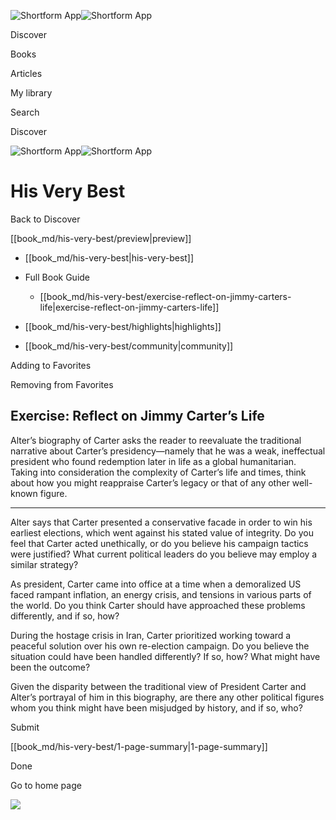 ![Shortform App](/img/logo.36a2399e.svg)![Shortform App](/img/logo-dark.70c1b072.svg)

Discover

Books

Articles

My library

Search

Discover

![Shortform App](/img/logo.36a2399e.svg)![Shortform App](/img/logo-dark.70c1b072.svg)

# His Very Best

Back to Discover

[[book_md/his-very-best/preview|preview]]

  * [[book_md/his-very-best|his-very-best]]
  * Full Book Guide

    * [[book_md/his-very-best/exercise-reflect-on-jimmy-carters-life|exercise-reflect-on-jimmy-carters-life]]
  * [[book_md/his-very-best/highlights|highlights]]
  * [[book_md/his-very-best/community|community]]



Adding to Favorites 

Removing from Favorites 

## Exercise: Reflect on Jimmy Carter’s Life

Alter’s biography of Carter asks the reader to reevaluate the traditional narrative about Carter’s presidency—namely that he was a weak, ineffectual president who found redemption later in life as a global humanitarian. Taking into consideration the complexity of Carter’s life and times, think about how you might reappraise Carter’s legacy or that of any other well-known figure.

* * *

Alter says that Carter presented a conservative facade in order to win his earliest elections, which went against his stated value of integrity. Do you feel that Carter acted unethically, or do you believe his campaign tactics were justified? What current political leaders do you believe may employ a similar strategy?

As president, Carter came into office at a time when a demoralized US faced rampant inflation, an energy crisis, and tensions in various parts of the world. Do you think Carter should have approached these problems differently, and if so, how?

During the hostage crisis in Iran, Carter prioritized working toward a peaceful solution over his own re-election campaign. Do you believe the situation could have been handled differently? If so, how? What might have been the outcome?

Given the disparity between the traditional view of President Carter and Alter’s portrayal of him in this biography, are there any other political figures whom you think might have been misjudged by history, and if so, who?

Submit 

[[book_md/his-very-best/1-page-summary|1-page-summary]]

Done

Go to home page 

![](https://bat.bing.com/action/0?ti=56018282&Ver=2&mid=8de58032-ea48-481c-bab4-5e00eda43c91&sid=49fff5b0636c11eeb9c611038afc8668&vid=4a005010636c11ee80c703d4c4a7acd5&vids=0&msclkid=N&pi=0&lg=en-US&sw=800&sh=600&sc=24&nwd=1&tl=Shortform%20%7C%20Book&p=https%3A%2F%2Fwww.shortform.com%2Fapp%2Fbook%2Fhis-very-best%2Fexercise-reflect-on-jimmy-carters-life&r=&lt=624&evt=pageLoad&sv=1&rn=178021)
